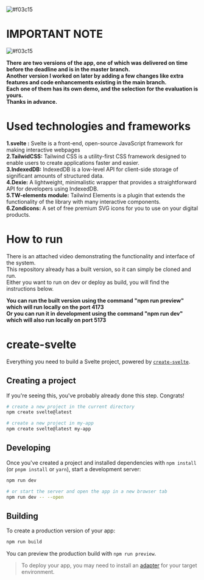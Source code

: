 ![#f03c15](https://placehold.co/15x15/f03c15/f03c15.png)
# IMPORTANT NOTE
![#f03c15](https://placehold.co/15x15/f03c15/f03c15.png) 

**There are two versions of the app, one of which was delivered on time before the deadline and is in the master branch.**  
**Another version I worked on later by adding a few changes like extra features and code enhancements existing in the main branch.**  
**Each one of them has its own demo, and the selection for the evaluation is yours.**  
**Thanks in advance.**  

# Used technologies and frameworks

**1.svelte :** Svelte is a front-end, open-source JavaScript framework for making interactive webpages  
**2.TailwidCSS:** Tailwind CSS is a utility-first CSS framework designed to enable users to create applications faster and easier.  
**3.IndexedDB:** IndexedDB is a low-level API for client-side storage of significant amounts of structured data.  
**4.Dexie:** A lightweight, minimalistic wrapper that provides a straightforward API for developers using IndexedDB.  
**5.TW-elements module:** Tailwind Elements is a plugin that extends the functionality of the library with many interactive components.  
**6.Zondicons:** A set of free premium SVG icons for you to use on your digital products.

# How to run

There is an attached video demonstrating the functionality and interface of the system.  
This repository already has a built version, so it can simply be cloned and run.  
Either you want to run on dev or deploy as build, you will find the instructions below.

**You can run the built version using the command "npm run preview"  
which will run locally on the port 4173**    
**Or you can run it in development using the command "npm run dev"  
which will also run locally on port 5173**

# create-svelte

Everything you need to build a Svelte project, powered by [`create-svelte`](https://github.com/sveltejs/kit/tree/master/packages/create-svelte).

## Creating a project

If you're seeing this, you've probably already done this step. Congrats!

```bash
# create a new project in the current directory
npm create svelte@latest

# create a new project in my-app
npm create svelte@latest my-app
```

## Developing

Once you've created a project and installed dependencies with `npm install` (or `pnpm install` or `yarn`), start a development server:

```bash
npm run dev

# or start the server and open the app in a new browser tab
npm run dev -- --open
```

## Building

To create a production version of your app:

```bash
npm run build
```

You can preview the production build with `npm run preview`.

> To deploy your app, you may need to install an [adapter](https://kit.svelte.dev/docs/adapters) for your target environment.
